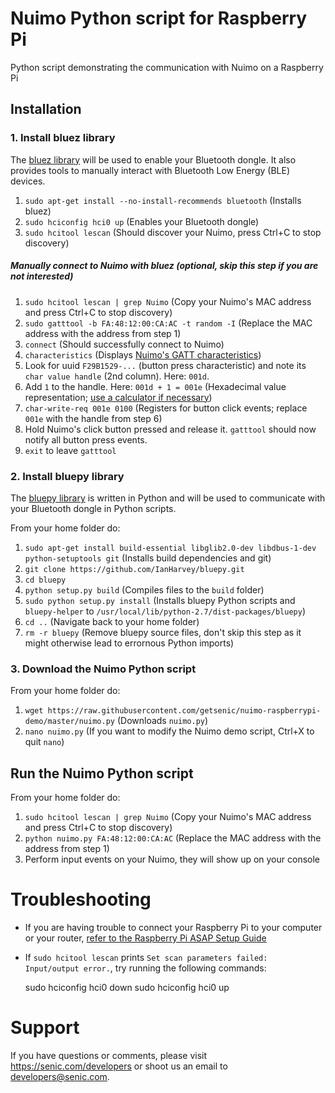 # Nuimo Python script for Raspberry Pi
Python script demonstrating the communication with Nuimo on a Raspberry Pi

## Installation

### 1. Install bluez library

The [bluez library](http://www.bluez.org/) will be used to enable your Bluetooth dongle. It also provides tools to manually interact with Bluetooth Low Energy (BLE) devices.

1. `sudo apt-get install --no-install-recommends bluetooth` (Installs bluez)
2. `sudo hciconfig hci0 up` (Enables your Bluetooth dongle)
3. `sudo hcitool lescan` (Should discover your Nuimo, press Ctrl+C to stop discovery)

##### Manually connect to Nuimo with bluez (optional, skip this step if you are not interested)

1. `sudo hcitool lescan | grep Nuimo` (Copy your Nuimo's MAC address and press Ctrl+C to stop discovery)
2. `sudo gatttool -b FA:48:12:00:CA:AC -t random -I` (Replace the MAC address with the address from step 1)
3. `connect` (Should successfully connect to Nuimo)
4. `characteristics` (Displays [Nuimo's GATT characteristics](https://senic.com/files/nuimo-gatt-profile.pdf))
5. Look for uuid `F29B1529-...` (button press characteristic) and note its `char value handle` (2nd column). Here: `001d`.
6. Add `1` to the handle. Here: `001d + 1 = 001e` (Hexadecimal value representation; [use a calculator if necessary](http://www.miniwebtool.com/hex-calculator/?number1=001d&operate=1&number2=1))
7. `char-write-req 001e 0100` (Registers for button click events; replace `001e` with the handle from step 6)
8. Hold Nuimo's click button pressed and release it. `gatttool` should now notify all button press events.
8. `exit` to leave `gatttool`

### 2. Install bluepy library

The [bluepy library](https://github.com/IanHarvey/bluepy) is written in Python and will be used to communicate with your Bluetooth dongle in Python scripts.

From your home folder do:

1. `sudo apt-get install build-essential libglib2.0-dev libdbus-1-dev python-setuptools git` (Installs build dependencies and git)
2. `git clone https://github.com/IanHarvey/bluepy.git`
3. `cd bluepy`
4. `python setup.py build` (Compiles files to the `build` folder)
5. `sudo python setup.py install` (Installs bluepy Python scripts and `bluepy-helper` to `/usr/local/lib/python-2.7/dist-packages/bluepy`)
6. `cd ..` (Navigate back to your home folder)
7. `rm -r bluepy` (Remove bluepy source files, don't skip this step as it might otherwise lead to errornous Python imports)

### 3. Download the Nuimo Python script

From your home folder do:

1. `wget https://raw.githubusercontent.com/getsenic/nuimo-raspberrypi-demo/master/nuimo.py` (Downloads `nuimo.py`)
2. `nano nuimo.py` (If you want to modify the Nuimo demo script, Ctrl+X to quit `nano`)

## Run the Nuimo Python script

From your home folder do:

1. `sudo hcitool lescan | grep Nuimo` (Copy your Nuimo's MAC address and press Ctrl+C to stop discovery)
2. `python nuimo.py FA:48:12:00:CA:AC` (Replace the MAC address with the address from step 1)
3. Perform input events on your Nuimo, they will show up on your console

# Troubleshooting

- If you are having trouble to connect your Raspberry Pi to your computer or your router, [refer to the Raspberry Pi ASAP Setup Guide](http://kr15h.github.io/RPi-Setup/)
- If `sudo hcitool lescan` prints `Set scan parameters failed: Input/output error.`, try running the following commands:

    sudo hciconfig hci0 down
    sudo hciconfig hci0 up

# Support

If you have questions or comments, please visit https://senic.com/developers or shoot us an email to developers@senic.com.
